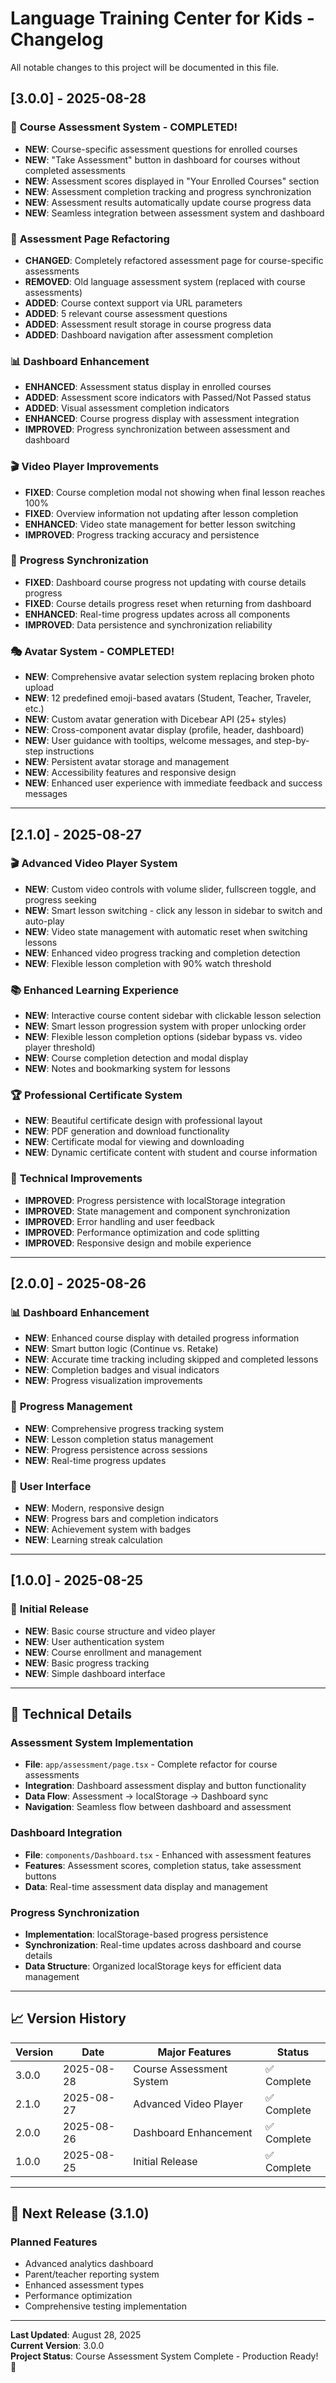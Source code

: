 # Language Training Center for Kids - Changelog

All notable changes to this project will be documented in this file.

## [3.0.0] - 2025-08-28

### 🎯 **Course Assessment System - COMPLETED!**
- **NEW**: Course-specific assessment questions for enrolled courses
- **NEW**: "Take Assessment" button in dashboard for courses without completed assessments
- **NEW**: Assessment scores displayed in "Your Enrolled Courses" section
- **NEW**: Assessment completion tracking and progress synchronization
- **NEW**: Assessment results automatically update course progress data
- **NEW**: Seamless integration between assessment system and dashboard

### 🔧 **Assessment Page Refactoring**
- **CHANGED**: Completely refactored assessment page for course-specific assessments
- **REMOVED**: Old language assessment system (replaced with course assessments)
- **ADDED**: Course context support via URL parameters
- **ADDED**: 5 relevant course assessment questions
- **ADDED**: Assessment result storage in course progress data
- **ADDED**: Dashboard navigation after assessment completion

### 📊 **Dashboard Enhancement**
- **ENHANCED**: Assessment status display in enrolled courses
- **ADDED**: Assessment score indicators with Passed/Not Passed status
- **ADDED**: Visual assessment completion indicators
- **ENHANCED**: Course progress display with assessment integration
- **IMPROVED**: Progress synchronization between assessment and dashboard

### 🎬 **Video Player Improvements**
- **FIXED**: Course completion modal not showing when final lesson reaches 100%
- **FIXED**: Overview information not updating after lesson completion
- **ENHANCED**: Video state management for better lesson switching
- **IMPROVED**: Progress tracking accuracy and persistence

### 🔄 **Progress Synchronization**
- **FIXED**: Dashboard course progress not updating with course details progress
- **FIXED**: Course details progress reset when returning from dashboard
- **ENHANCED**: Real-time progress updates across all components
- **IMPROVED**: Data persistence and synchronization reliability

### 🎭 **Avatar System - COMPLETED!**
- **NEW**: Comprehensive avatar selection system replacing broken photo upload
- **NEW**: 12 predefined emoji-based avatars (Student, Teacher, Traveler, etc.)
- **NEW**: Custom avatar generation with Dicebear API (25+ styles)
- **NEW**: Cross-component avatar display (profile, header, dashboard)
- **NEW**: User guidance with tooltips, welcome messages, and step-by-step instructions
- **NEW**: Persistent avatar storage and management
- **NEW**: Accessibility features and responsive design
- **NEW**: Enhanced user experience with immediate feedback and success messages

---

## [2.1.0] - 2025-08-27

### 🎬 **Advanced Video Player System**
- **NEW**: Custom video controls with volume slider, fullscreen toggle, and progress seeking
- **NEW**: Smart lesson switching - click any lesson in sidebar to switch and auto-play
- **NEW**: Video state management with automatic reset when switching lessons
- **NEW**: Enhanced video progress tracking and completion detection
- **NEW**: Flexible lesson completion with 90% watch threshold

### 📚 **Enhanced Learning Experience**
- **NEW**: Interactive course content sidebar with clickable lesson selection
- **NEW**: Smart lesson progression system with proper unlocking order
- **NEW**: Flexible lesson completion options (sidebar bypass vs. video player threshold)
- **NEW**: Course completion detection and modal display
- **NEW**: Notes and bookmarking system for lessons

### 🏆 **Professional Certificate System**
- **NEW**: Beautiful certificate design with professional layout
- **NEW**: PDF generation and download functionality
- **NEW**: Certificate modal for viewing and downloading
- **NEW**: Dynamic certificate content with student and course information

### 🔧 **Technical Improvements**
- **IMPROVED**: Progress persistence with localStorage integration
- **IMPROVED**: State management and component synchronization
- **IMPROVED**: Error handling and user feedback
- **IMPROVED**: Performance optimization and code splitting
- **IMPROVED**: Responsive design and mobile experience

---

## [2.0.0] - 2025-08-26

### 📊 **Dashboard Enhancement**
- **NEW**: Enhanced course display with detailed progress information
- **NEW**: Smart button logic (Continue vs. Retake)
- **NEW**: Accurate time tracking including skipped and completed lessons
- **NEW**: Completion badges and visual indicators
- **NEW**: Progress visualization improvements

### 🎯 **Progress Management**
- **NEW**: Comprehensive progress tracking system
- **NEW**: Lesson completion status management
- **NEW**: Progress persistence across sessions
- **NEW**: Real-time progress updates

### 🎨 **User Interface**
- **NEW**: Modern, responsive design
- **NEW**: Progress bars and completion indicators
- **NEW**: Achievement system with badges
- **NEW**: Learning streak calculation

---

## [1.0.0] - 2025-08-25

### 🚀 **Initial Release**
- **NEW**: Basic course structure and video player
- **NEW**: User authentication system
- **NEW**: Course enrollment and management
- **NEW**: Basic progress tracking
- **NEW**: Simple dashboard interface

---

## 🔧 **Technical Details**

### **Assessment System Implementation**
- **File**: `app/assessment/page.tsx` - Complete refactor for course assessments
- **Integration**: Dashboard assessment display and button functionality
- **Data Flow**: Assessment → localStorage → Dashboard sync
- **Navigation**: Seamless flow between dashboard and assessment

### **Dashboard Integration**
- **File**: `components/Dashboard.tsx` - Enhanced with assessment features
- **Features**: Assessment scores, completion status, take assessment buttons
- **Data**: Real-time assessment data display and management

### **Progress Synchronization**
- **Implementation**: localStorage-based progress persistence
- **Synchronization**: Real-time updates across dashboard and course details
- **Data Structure**: Organized localStorage keys for efficient data management

---

## 📈 **Version History**

| Version | Date | Major Features | Status |
|---------|------|----------------|---------|
| 3.0.0 | 2025-08-28 | Course Assessment System | ✅ Complete |
| 2.1.0 | 2025-08-27 | Advanced Video Player | ✅ Complete |
| 2.0.0 | 2025-08-26 | Dashboard Enhancement | ✅ Complete |
| 1.0.0 | 2025-08-25 | Initial Release | ✅ Complete |

---

## 🎯 **Next Release (3.1.0)**

### **Planned Features**
- Advanced analytics dashboard
- Parent/teacher reporting system
- Enhanced assessment types
- Performance optimization
- Comprehensive testing implementation

---

**Last Updated**: August 28, 2025  
**Current Version**: 3.0.0  
**Project Status**: Course Assessment System Complete - Production Ready! 🚀
